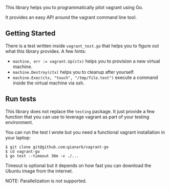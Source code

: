 This library helps you to programmatically pilot vagrant using Go.

It provides an easy API around the vagrant command line tool.

## Getting Started

There is a test written inside `vagrant_test.go` that helps you to figure out
what this library provides. A few hints:

* `machine, err := vagrant.Up(ctx)` helps you to provision a new virtual
  machine.
* `machine.Destroy(ctx)` helps you to cleanup after yourself.
* `machine.Exec(ctx, "touch", "/tmp/file.text")` execute a command inside the
  virtual machine via ssh.

## Run tests

This library does not replace the `testing` package. It just provide a few
function that you can use to leverage vagrant as part of your testing
environment.

You can run the test I wrote but you need a functional vagrant installation in
your laptop:

```
$ git clone git@github.com:gianarb/vagrant-go
$ cd vagrant-go
$ go test --timeout 30m -v ./...
```

Timeout is optional but it depends on how fast you can download the Ubuntu image
from the internet.

NOTE: Parallelization is not supported.

